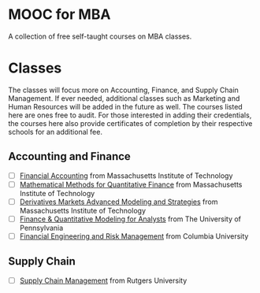 # MOOC for MBA
A collection of free self-taught courses on MBA classes.

# Classes

The classes will focus more on Accounting, Finance, and Supply Chain Management. If ever needed, additional classes such as Marketing and Human Resources will be added in the future as well. The courses listed here are ones free to audit. For those interested in adding their credentials, the courses here also provide certificates of completion by their respective schools for an additional fee.

## Accounting and Finance

- [ ] [Financial Accounting](https://learning.edx.org/course/course-v1:MITx+15.516x+1T2022/home) from Massachusetts Institute of Technology
- [ ] [Mathematical Methods for Quantitative Finance](https://www.edx.org/course/mathematical-methods-for-quantitative-finance) from Massachusetts Institute of Technology
- [ ] [Derivatives Markets Advanced Modeling and Strategies](https://www.edx.org/course/derivatives-markets-advanced-modeling-and-strategies) from Massachusetts Institute of Technology
- [ ] [Finance & Quantitative Modeling for Analysts](https://www.coursera.org/specializations/finance-quantitative-modeling-analysts) from The University of Pennsylvania
- [ ] [Financial Engineering and Risk Management](https://www.coursera.org/specializations/financialengineering) from Columbia University

## Supply Chain

- [ ] [Supply Chain Management](https://www.coursera.org/specializations/supply-chain-management?) from Rutgers University
